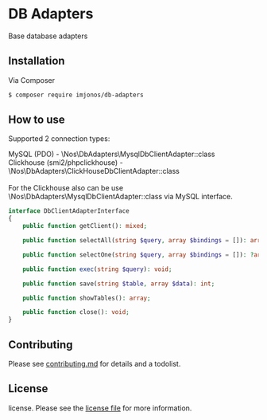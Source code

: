 # DB Adapters

Base database adapters

## Installation

Via Composer

``` bash
$ composer require imjonos/db-adapters
```

## How to use

Supported 2 connection types: <br>

MySQL (PDO) - \Nos\DbAdapters\MysqlDbClientAdapter::class <br>
Clickhouse (smi2/phpclickhouse) - \Nos\DbAdapters\ClickHouseDbClientAdapter::class <br>
<br>
For the Clickhouse also can be use \Nos\DbAdapters\MysqlDbClientAdapter::class via MySQL interface.

``` php
interface DbClientAdapterInterface
{
    public function getClient(): mixed;

    public function selectAll(string $query, array $bindings = []): array;

    public function selectOne(string $query, array $bindings = []): ?array;

    public function exec(string $query): void;

    public function save(string $table, array $data): int;

    public function showTables(): array;

    public function close(): void;
}
```

## Contributing

Please see [contributing.md](contributing.md) for details and a todolist.

## License

license. Please see the [license file](license.md) for more information.
